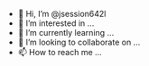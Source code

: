 - 👋 Hi, I’m @jsession642l
- 👀 I’m interested in ...
- 🌱 I’m currently learning ...
- 💞️ I’m looking to collaborate on ...
- 📫 How to reach me ...

<!---
jsession642l/jsession642l is a ✨ special ✨ repository because its `README.md` (this file) appears on your GitHub profile.
You can click the Preview link to take a look at your changes.
--->
